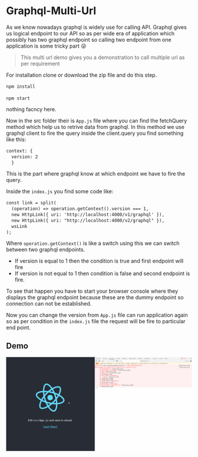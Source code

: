 # Graphql-Multi-Url

As we know nowadays graphql is widely use for calling API. Graphql gives us logical endpoint to our API so as per wide era of application which possibly has two graphql endpoint so calling two endpoint from one application is some tricky part 😜

> This multi url demo gives you a demonstration to call multiple url as per requirement 

For installation clone or download the zip file and do this step.
```
npm install

npm start
```
nothing facncy here.

Now in the src folder their is `App.js` file where you can find the fetchQuery method which help us to retrive data from graphql.
In this method we use graphql client to fire the query inside the client.query you find something like this:
```
context: {
  version: 2
  }
```

This is the part where graphql know at which endpoint we have to fire the query.

Inside the `index.js` you find some code like:
```
const link = split(
  (operation) => operation.getContext().version === 1,
  new HttpLink({ uri: 'http://localhost:4000/v1/graphql' }),
  new HttpLink({ uri: "http://localhost:4000/v2/graphql" }),
  wsLink
);
```

Where `operation.getContext()` is like a switch using this we can switch between two graphql endpoints.
 - If version is equal to 1 then the condition is true and first endpoint will fire 
 - If version is not equal to 1 then condition is false and second endpoint is fire.

To see that happen you have to start your browser console where they displays the graphql endpoint because these are the dummy endpoint so connection can not be established.

Now you can change the version from `App.js` file can run application again so as per condition in the `index.js` file the request will be fire to particular end point.

## Demo

![multiple-graphql-url-demo](./multiple-graphql-url-demo.gif)
